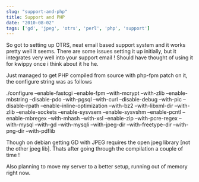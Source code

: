 ```yaml
---
slug: "support-and-php"
title: Support and PHP
date: "2010-08-02"
tags: ['gd', 'jpeg', 'otrs', 'perl', 'php', 'support']
---
```

So got to setting up OTRS, neat email based support system and it works pretty well it seems. There are some issues setting it up initially, but it integrates very well into your support email ! Should have thought of using it for kwippy once i think about it he he.

Just managed to get PHP compiled from source with php-fpm patch on it, the configure string was as follows

./configure –enable-fastcgi –enable-fpm –with-mcrypt –with-zlib –enable-mbstring –disable-pdo –with-pgsql –with-curl –disable-debug –with-pic –disable-rpath –enable-inline-optimization –with-bz2 –with-libxml-dir –with-zlib –enable-sockets –enable-sysvsem –enable-sysvshm –enable-pcntl –enable-mbregex –with-mhash –with-xsl –enable-zip –with-pcre-regex –with-mysql –with-gd –with-mysqli –with-jpeg-dir –with-freetype-dir –with-png-dir –with-pdflib

Though on debian getting GD with JPEG requires the open jpeg library [not the other jpeg lib]. Thats after going through the compilation a couple of time !

Also planning to move my server to a better setup, running out of memory right now.
